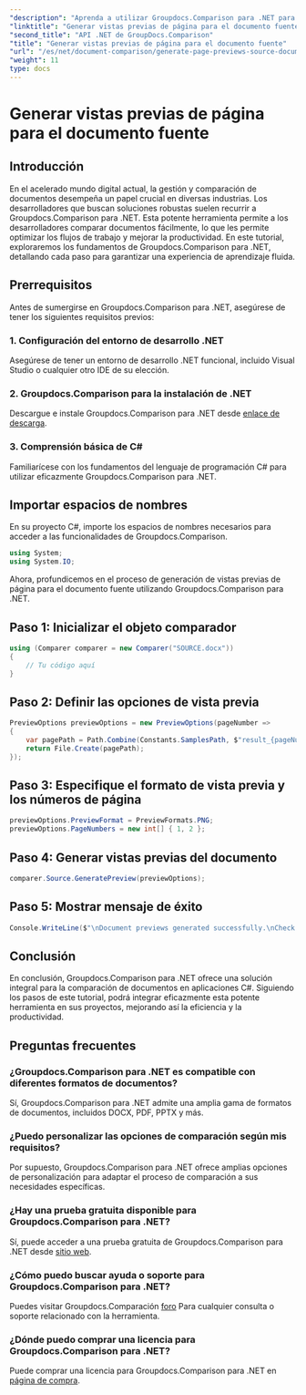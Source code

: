 ```yaml
---
"description": "Aprenda a utilizar Groupdocs.Comparison para .NET para optimizar de manera efectiva los procesos de comparación de documentos en sus proyectos de C#."
"linktitle": "Generar vistas previas de página para el documento fuente"
"second_title": "API .NET de GroupDocs.Comparison"
"title": "Generar vistas previas de página para el documento fuente"
"url": "/es/net/document-comparison/generate-page-previews-source-document/"
"weight": 11
type: docs
---
```

# Generar vistas previas de página para el documento fuente

## Introducción
En el acelerado mundo digital actual, la gestión y comparación de documentos desempeña un papel crucial en diversas industrias. Los desarrolladores que buscan soluciones robustas suelen recurrir a Groupdocs.Comparison para .NET. Esta potente herramienta permite a los desarrolladores comparar documentos fácilmente, lo que les permite optimizar los flujos de trabajo y mejorar la productividad. En este tutorial, exploraremos los fundamentos de Groupdocs.Comparison para .NET, detallando cada paso para garantizar una experiencia de aprendizaje fluida.
## Prerrequisitos
Antes de sumergirse en Groupdocs.Comparison para .NET, asegúrese de tener los siguientes requisitos previos:
### 1. Configuración del entorno de desarrollo .NET
Asegúrese de tener un entorno de desarrollo .NET funcional, incluido Visual Studio o cualquier otro IDE de su elección.
### 2. Groupdocs.Comparison para la instalación de .NET
Descargue e instale Groupdocs.Comparison para .NET desde [enlace de descarga](https://releases.groupdocs.com/comparison/net/).
### 3. Comprensión básica de C#
Familiarícese con los fundamentos del lenguaje de programación C# para utilizar eficazmente Groupdocs.Comparison para .NET.

## Importar espacios de nombres
En su proyecto C#, importe los espacios de nombres necesarios para acceder a las funcionalidades de Groupdocs.Comparison.

```csharp
using System;
using System.IO;
```

Ahora, profundicemos en el proceso de generación de vistas previas de página para el documento fuente utilizando Groupdocs.Comparison para .NET.
## Paso 1: Inicializar el objeto comparador
```csharp
using (Comparer comparer = new Comparer("SOURCE.docx"))
{
    // Tu código aquí
}
```
## Paso 2: Definir las opciones de vista previa
```csharp
PreviewOptions previewOptions = new PreviewOptions(pageNumber =>
{
    var pagePath = Path.Combine(Constants.SamplesPath, $"result_{pageNumber}.png");
    return File.Create(pagePath);
});
```
## Paso 3: Especifique el formato de vista previa y los números de página
```csharp
previewOptions.PreviewFormat = PreviewFormats.PNG;
previewOptions.PageNumbers = new int[] { 1, 2 };
```
## Paso 4: Generar vistas previas del documento
```csharp
comparer.Source.GeneratePreview(previewOptions);
```
## Paso 5: Mostrar mensaje de éxito
```csharp
Console.WriteLine($"\nDocument previews generated successfully.\nCheck output in {Directory.GetCurrentDirectory()}.");
```

## Conclusión
En conclusión, Groupdocs.Comparison para .NET ofrece una solución integral para la comparación de documentos en aplicaciones C#. Siguiendo los pasos de este tutorial, podrá integrar eficazmente esta potente herramienta en sus proyectos, mejorando así la eficiencia y la productividad.
## Preguntas frecuentes
### ¿Groupdocs.Comparison para .NET es compatible con diferentes formatos de documentos?
Sí, Groupdocs.Comparison para .NET admite una amplia gama de formatos de documentos, incluidos DOCX, PDF, PPTX y más.
### ¿Puedo personalizar las opciones de comparación según mis requisitos?
Por supuesto, Groupdocs.Comparison para .NET ofrece amplias opciones de personalización para adaptar el proceso de comparación a sus necesidades específicas.
### ¿Hay una prueba gratuita disponible para Groupdocs.Comparison para .NET?
Sí, puede acceder a una prueba gratuita de Groupdocs.Comparison para .NET desde [sitio web](https://releases.groupdocs.com/).
### ¿Cómo puedo buscar ayuda o soporte para Groupdocs.Comparison para .NET?
Puedes visitar Groupdocs.Comparación [foro](https://forum.groupdocs.com/c/comparison/12) Para cualquier consulta o soporte relacionado con la herramienta.
### ¿Dónde puedo comprar una licencia para Groupdocs.Comparison para .NET?
Puede comprar una licencia para Groupdocs.Comparison para .NET en [página de compra](https://purchase.groupdocs.com/buy).